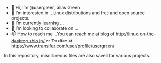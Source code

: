 - 👋 Hi, I’m @usergreen, alias Green
- 👀 I’m interested in ...Linux distributions and free and open source projects.
- 🌱 I’m currently learning ...
- 💞️ I’m looking to collaborate on ...
- 📫 How to reach me ...You can reach me at blog of http://linux-on-the-desktop.sblo.jp/ or Trasifex at https://www.transifex.com/user/profile/usergreen/

<!---
usergreen/usergreen is a ✨ special ✨ repository because its `README.md` (this file) appears on your GitHub profile.
You can click the Preview link to take a look at your changes.
--->

In this repository, miscllaneous files are also saved for various projects.
